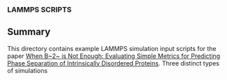 ### LAMMPS SCRIPTS

## Summary
This directory contains example LAMMPS simulation input scripts for the paper [When B~2~ is Not Enough: Evaluating Simple Metrics for Predicting Phase Separation of Intrinsically Disordered Proteins](https://doi.org/10.48550/arXiv.2507.12312).
Three distinct types of simulations 

